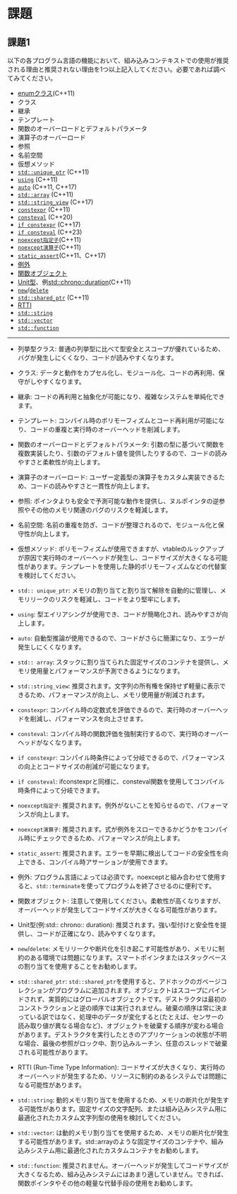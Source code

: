 # 課題

## 課題1
以下の各プログラム言語の機能において、組み込みコンテキストでの使用が推奨される理由と推奨されない理由を1つ以上記入してください。必要であれば調べてみてください。

- [enumクラス](https://en.cppreference.com/w/cpp/language/enum)(C++11)
- クラス
- 継承
- テンプレート
- 関数のオーバーロードとデフォルトパラメータ
- 演算子のオーバーロード
- 参照
- 名前空間
- 仮想メソッド
- [`std::unique_ptr`](https://en.cppreference.com/w/cpp/memory/unique_ptr) (C++11)
- [`using`](https://en.cppreference.com/w/cpp/language/type_alias) (C++11)
- [`auto`](https://en.cppreference.com/w/cpp/language/auto) (C++11, C++17)
- [`std::array`](https://en.cppreference.com/w/cpp/container/array) (C++11)
- [`std::string_view`](https://en.cppreference.com/w/cpp/string/basic_string_view) (C++17)
- [`constexpr`](https://en.cppreference.com/w/cpp/language/constexpr) (C++11)
- [`consteval`](https://en.cppreference.com/w/cpp/language/consteval) (C++20)
- [`if constexpr`](https://en.cppreference.com/w/cpp/language/if) (C++17)
- [`if consteval`](https://en.cppreference.com/w/cpp/language/if) (C++23)
- [`noexcept指定子`](https://en.cppreference.com/w/cpp/language/noexcept_spec)(C++11)
- [`noexcept演算子`](https://en.cppreference.com/w/cpp/language/noexcept)(C++11)
- [`static_assert`](https://en.cppreference.com/w/cpp/language/static_assert)(C++11、C++17)
- [例外](https://en.cppreference.com/w/cpp/language/exceptions)
- [関数オブジェクト](https://en.cppreference.com/w/cpp/utility/functional)
- [Unit型](https://en.cppreference.com/w/cpp/language/type_alias)、例[std::chrono::duration](https://en.cppreference.com/w/cpp/chrono/duration)(C++11)
- [`new`](https://en.cppreference.com/w/cpp/language/new)/[`delete`](https://en.cppreference.com/w/cpp/language/delete)
- [`std::shared_ptr`](https://en.cppreference.com/w/cpp/memory/shared_ptr) (C++11)
- [RTTI](https://en.cppreference.com/w/cpp/language/typeid)
- [`std::string`](https://en.cppreference.com/w/cpp/string/basic_string)
- [`std::vector`](https://en.cppreference.com/w/cpp/container/vector)
- [`std::function`](https://en.cppreference.com/w/cpp/utility/functional/function)

---

- 列挙型クラス: 普通の列挙型に比べて型安全とスコープが優れているため、バグが発生しにくくなり、コードが読みやすくなります。

- クラス: データと動作をカプセル化し、モジュール化、コードの再利用、保守がしやすくなります。

- 継承: コードの再利用と抽象化が可能になり、複雑なシステムを単純化できます。

- テンプレート: コンパイル時のポリモーフィズムとコード再利用が可能になり、コードの重複と実行時のオーバーヘッドを削減します。

- 関数のオーバーロードとデフォルトパラメータ: 引数の型に基づいて関数を複数実装したり、引数のデフォルト値を提供したりするので、コードの読みやすさと柔軟性が向上します。

- 演算子のオーバーロード: ユーザー定義型の演算子をカスタム実装できるため、コードの読みやすさと一貫性が向上します。

- 参照: ポインタよりも安全で予測可能な動作を提供し、ヌルポインタの逆参照やその他のメモリ関連のバグのリスクを軽減します。

- 名前空間: 名前の重複を防ぎ、コードが整理されるので、モジュール化と保守性が向上します。

- 仮想メソッド: ポリモーフィズムが使用できますが、vtableのルックアップが原因で実行時のオーバーヘッドが発生し、コードサイズが大きくなる可能性があります。テンプレートを使用した静的ポリモーフィズムなどの代替案を検討してください。

- `std:: unique_ptr`: メモリの割り当てと割り当て解除を自動的に管理し、メモリリークのリスクを軽減し、コードをより堅牢にします。

- `using`: 型エイリアシングが使用でき、コードが簡略化され、読みやすさが向上します。

- `auto`: 自動型推論が使用できるので、コードがさらに簡潔になり、エラーが発生しにくくなります。

- `std:: array`: スタックに割り当てられた固定サイズのコンテナを提供し、メモリ使用量とパフォーマンスが予測できるようになります。

- `std::string_view`: 推奨されます。文字列の所有権を保持せず軽量に表示できるため、パフォーマンスが向上し、メモリ使用量が削減されます。
  
- `constexpr`: コンパイル時の定数式を評価できるので、実行時のオーバーヘッドを削減し、パフォーマンスを向上させます。

- `consteval`: コンパイル時の関数評価を強制実行するので、実行時のオーバーヘッドがなくなります。

- `if constexpr`: コンパイル時条件によって分岐できるので、パフォーマンスの向上とコードサイズの削減が可能になります。

- `if consteval`: ifconstexprと同様に、consteval関数を使用してコンパイル時条件によって分岐できます。

- `noexcept指定子`: 推奨されます。例外がないことを知らせるので、パフォーマンスが向上します。

- `noexcept演算子`: 推奨されます。式が例外をスローできるかどうかをコンパイル時にチェックできるため、パフォーマンスが向上します。

- `static_assert`: 推奨されます。エラーを早期に検出してコードの安全性を向上できる、コンパイル時アサーションが使用できます。

- 例外: プログラム言語によっては必須です。noexceptと組み合わせて使用すると、`std::terminate`を使ってプログラムを終了させるのに便利です。

- 関数オブジェクト: 注意して使用してください。柔軟性が高くなりますが、オーバーヘッドが発生してコードサイズが大きくなる可能性があります。

- Unit型(例:std:: chrono:: duration): 推奨されます。強い型付けと安全性を提供し、コードが正確になり、読みやすくなります。

- `new`/`delete`: メモリリークや断片化を引き起こす可能性があり、メモリに制約のある環境では問題になります。スマートポインタまたはスタックベースの割り当てを使用することをお勧めします。

- `std::shared_ptr`: `std::shared_ptr`を使用すると、アドホックのガベージコレクションがプログラムに追加されます。オブジェクトはスコープにバインドされず、実質的にはグローバルオブジェクトです。デストラクタは最初のコンストラクションと逆の順序では実行されません。破棄の順序は常に決まっている訳ではなく、処理中のデータが変化すると(たとえば、センサーの読み取り値が異なる場合など)、オブジェクトを破棄する順序が変わる場合があります。デストラクタを実行したときのアプリケーションの状態が不明な場合、最後の参照がロック中、割り込みルーチン、任意のスレッドで破棄される可能性があります。

- RTTI (Run-Time Type Information): コードサイズが大きくなり、実行時のオーバーヘッドが発生するため、リソースに制約のあるシステムでは問題になる可能性があります。

- `std::string`: 動的メモリ割り当てを使用するため、メモリの断片化が発生する可能性があります。固定サイズの文字配列、または組み込みシステム用に最適化されたカスタム文字列型の使用を検討してください。

- `std::vector`: は動的メモリ割り当てを使用するため、メモリの断片化が発生する可能性があります。std::arrayのような固定サイズのコンテナや、組み込みシステム用に最適化されたカスタムコンテナをお勧めします。

- `std::function`: 推奨されません。オーバーヘッドが発生してコードサイズが大きくなるため、組み込みシステムにはあまり適していません。できれば、関数ポインタやその他の軽量な代替手段の使用をお勧めします。